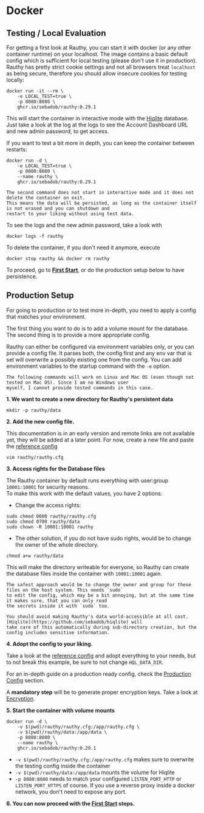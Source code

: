 # Docker

## Testing / Local Evaluation

For getting a first look at Rauthy, you can start it with docker (or any other container runtime) on your localhost.
The image contains a basic default config which is sufficient for local testing (please don't use it in production).
Rauthy has pretty strict cookie settings and not all browsers treat `localhost` as being secure, therefore you should
allow insecure cookies for testing locally:

```
docker run -it --rm \
    -e LOCAL_TEST=true \
    -p 8080:8080 \
    ghcr.io/sebadob/rauthy:0.29.1
```

This will start the container in interactive mode with the [Hiqlite](https://github.com/sebadob/hiqlite) database. Just
take a look at the log at the logs to see the Account Dashboard URL and new admin password, to get access.

If you want to test a bit more in depth, you can keep the container between restarts:

```
docker run -d \
    -e LOCAL_TEST=true \
    -p 8080:8080 \
    --name rauthy \
    ghcr.io/sebadob/rauthy:0.29.1
```

```admonish note
The second command does not start in interactive mode and it does not delete the container on exit.  
This means the data will be persisted, as long as the container itself is not erased and you can shutdown and
restart to your liking without using test data.
```

To see the logs and the new admin password, take a look with

```
docker logs -f rauthy
```

To delete the container, if you don't need it anymore, execute

```
docker stop rauthy && docker rm rauthy
```

To proceed, go to **[First Start](first_start.md)**, or do the production setup below to have persistence.

## Production Setup

For going to production or to test more in-depth, you need to apply a config that matches your environment.

The first thing you want to do is to add a volume mount for the database. The second thing is to provide a more
appropriate config.

Rauthy can either be configured via environment variables only, or you can provide a config file. It parses both, the
config first and any env var that is set will overwrite a possibly existing one from the config. You can add environment
variables to the startup command with the `-e` option.

```admonish note
The following commands will work on Linux and Mac OS (even though not tested on Mac OS). Since I am no Windows user 
myself, I cannot provide tested commands in this case.
```

**1. We want to create a new directory for Rauthy's persistent data**

```
mkdir -p rauthy/data
```

**2. Add the new config file.**

This documentation is in an early version and remote links are not available yet, they will be added at a later
point. For now, create a new file and paste the [reference config](../config/config.html)

```
vim rauthy/rauthy.cfg
```

**3. Access rights for the Database files**

The Rauthy container by default runs everything with user:group `10001:10001` for security reasons.  
To make this work with the default values, you have 2 options:

- Change the access rights:

```
sudo chmod 0600 rauthy/rauthy.cfg
sudo chmod 0700 rauthy/data
sudo chown -R 10001:10001 rauthy
```

- The other solution, if you do not have sudo rights, would be to change the owner of the whole directory.

```
chmod a+w rauthy/data
```

This will make the directory writeable for everyone, so Rauthy can create the database files inside the container
with `10001:10001` again.

```admonish caution
The safest approach would be to change the owner and group for these files on the host system. This needs `sudo`
to edit the config, which may be a bit annoying, but at the same time it makes sure, that you can only read
the secrets inside it with `sudo` too.

You should avoid making Rauthy's data world-accessible at all cost. [Hiqlite](https://github.com/sebadob/hiqlite) will
take care of this automatically during sub-directory creation, but the config includes sensitive information. 
```

**4. Adopt the config to your liking.**

Take a look at the [reference config](../config/config.html) and adopt everything to your needs, but to not break this
example, be sure to not change `HQL_DATA_DIR`.

For an in-depth guide on a production ready config, check the [Production Config](../config/production_config.md)
section.

A **mandatory step** will be to generate proper encryption keys. Take a look at [Encryption](../config/encryption.md).

**5. Start the container with volume mounts**

```
docker run -d \
    -v $(pwd)/rauthy/rauthy.cfg:/app/rauthy.cfg \
    -v $(pwd)/rauthy/data:/app/data \
    -p 8080:8080 \
    --name rauthy \
    ghcr.io/sebadob/rauthy:0.29.1
```

- `-v $(pwd)/rauthy/rauthy.cfg:/app/rauthy.cfg` makes sure to overwrite the testing config inside the container
- `-v $(pwd)/rauthy/data:/app/data` mounts the volume for Hiqlite
- `-p 8080:8080` needs to match your configured `LISTEN_PORT_HTTP` or `LISTEN_PORT_HTTPS` of course. If you use a
  reverse proxy inside a docker network, you don't need to expose any port.

**6. You can now proceed with the [First Start](first_start.md) steps.**

